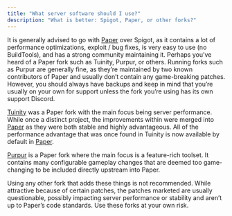 ```yaml
---
title: "What server software should I use?"
description: "What is better: Spigot, Paper, or other forks?"
---
```


It is generally advised to go with [Paper](https://papermc.io/) over Spigot, as it contains a lot of performance optimizations, exploit / bug fixes, is very easy to use (no BuildTools), and has a strong community maintaining it. Perhaps you’ve heard of a Paper fork such as Tuinity, Purpur, or others. Running forks such as Purpur are generally fine, as they’re maintained by two known contributors of Paper and usually don’t contain any game-breaking patches. However, you should always have backups and keep in mind that you’re usually on your own for support unless the fork you’re using has its own support Discord.

[Tuinity](https://github.com/Spottedleaf/Tuinity) was a Paper fork with the main focus being server performance. While once a distinct project, the improvements within were merged into [Paper](https://papermc.io/) as they were both stable and highly advantageous. All of the performance advantage that was once found in Tuinity is now available by default in [Paper](https://papermc.io/).

[Purpur](https://purpur.pl3x.net/) is a Paper fork where the main focus is a feature-rich toolset. It contains many configurable gameplay changes that are deemed too game-changing to be included directly upstream into Paper.

Using any other fork that adds these things is not recommended. While attractive because of certain patches, the patches marketed are usually questionable, possibly impacting server performance or stability and aren’t up to Paper’s code standards. Use these forks at your own risk.
